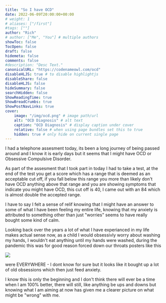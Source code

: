 ```yaml
---
title: "So I have OCD"
date: 2022-06-09T20:00:00+00:00
# weight: 1
# aliases: ["/first"]
#tags: [""]
author: "Rich"
# author: ["Me", "You"] # multiple authors
showToc: false
TocOpen: false
draft: false
hidemeta: false
comments: false
#description: "Desc Text."
canonicalURL: "https://codenameowl.com/ocd"
disableHLJS: true # to disable highlightjs
disableShare: false
disableHLJS: false
hideSummary: false
searchHidden: false
ShowReadingTime: true
ShowBreadCrumbs: true
ShowPostNavLinks: true
cover:
    image: "/img/ocd.png" # image path/url
    alt: "OCD Diagnosis" # alt text
    caption: "OCD Diagnosis" # display caption under cover
    relative: false # when using page bundles set this to true
    hidden: true # only hide on current single page
---
```


I had a telephone assesment today, its been a long journey of being passed around and I know it is early days but it seems that I might have OCD or Obsessive Compulsive Disorder. 

As part of the assesment that I took part in today I had to take a test, at the end of the test you get a score which has a range that is deemed as an acceptable cut off, if you fall below this range you more than likely don't have OCD anything above that range and you are showing symptoms that indicate you might have OCD, this cut off is 40, I came out with an 84 which is almost double the accepted range. 

I have to say I felt a sense of relif knowing that I might have an answer to some of what I have been feeling my entire life, knowing that my anxiety is attributed to something other than just "worries" seems to have really bought some kind of calm. 

Looking back over the years a lot of what I have experianced in my life makes actual sense now, as a child I would obsessivly worry about washing my hands, I wouldn't eat anything until my hands were washed, during the pandemic this was for good reason forced down our throats posters like this 

![](/img/Hands-face-Space-graphic.jpg)

were EVERYWHERE - I dont know for sure but it looks like it bought up a lot of old obsessions which then just feed anxiety. 

I know this is only the beginning and I don't think there will ever be a time when I am 100% better, there will still, like anything be ups and downs but knowing what I am aiming at now has given me a clearer picture on what might be "wrong" with me. 